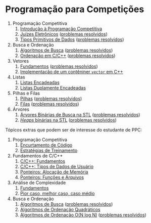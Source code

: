 # Programação para Competições

1. Programação Competitiva
    1. [Introdução à Programação Competitiva](Introducao/slides/introducao_a_programacao_competitiva/introducao_a_programacao_competitiva.pdf)
    1. [Juízes Eletrônicos](Introducao/slides/juizes_eletronicos/juizes_eletronicos.pdf) ([problemas resolvidos](problems/juizes_eletronicos/juizes_eletronicos.pdf))
    1. [Tipos Primitivos de Dados](Introducao/slides/tipos_primitivos/tipos_primitivos.pdf) ([problemas resolvidos](problems/tipos_primitivos/tipos_primitivos.pdf))
1. Busca e Ordenação
    1. [Algoritmos de Busca](Introducao/slides/algoritmos_de_busca/algoritmos_de_busca.pdf) ([problemas resolvidos](problems/algoritmos_de_busca/algoritmos_de_busca.pdf))
    1. [Ordenação em C/C++](Introducao/slides/BO-4/BO-4.pdf) ([problemas resolvidos](Introducao/problems/BO-4/BO-4.pdf))
1. Vetores
    1. [Fundamentos](Estruturas_de_Dados/slides/vetores_fundamentos/vetores_fundamentos.pdf) ([problemas resolvidos](Estruturas_de_Dados/problems/vetores_fundamentos/vetores_fundamentos.pdf))
    1. [Implementação de um contêniner `vector` em C++](Estruturas_de_Dados/slides/VT-2/VT-2.pdf) 
1. Listas
    1. [Listas Encadeadas](Estruturas_de_Dados/slides/LE-1/LE-1.pdf)
    1. [Listas Duplamente Encadeadas](Estruturas_de_Dados/slides/LE-2/LE-2.pdf)
1. Pilhas e Filas
    1. [Pilhas](Estruturas_de_Dados/slides/PF-1/PF-1.pdf) ([problemas resolvidos](Estruturas_de_Dados/problems/PF-1/PF-1.pdf))
    1. [Filas](Estruturas_de_Dados/slides/PF-2/PF-2.pdf) ([problemas resolvidos](Estruturas_de_Dados/problems/PF-2/PF-2.pdf))
1. Árvores
    1. [Árvores Binárias de Busca na STL](Estruturas_de_Dados/slides/TR-7/TR-7.pdf) ([problemas resolvidos](Estruturas_de_Dados/problems/TR-7/TR-7.pdf))
    1. [_Heaps_ binárias na STL](Estruturas_de_Dados/slides/BH-2/BH-2.pdf) ([problemas resolvidos](Estruturas_de_Dados/problems/BH-2/BH-2.pdf))

Tópicos extras que podem ser de interesse do estudante de PPC:

1. Programação Competitiva
    1. [Encurtamento de Código](Introducao/slides/PI-4/PI-4.pdf)
    1. [Estratégias de Treinamento](Introducao/slides/PI-5/PI-5.pdf)
1. Fundamentos de C/C++
    1. [C/C++: Fundamentos](Introducao/slides/RC-1/RC-1.pdf)
    1. [C/C++: Tipos de Dados de Usuário](Introducao/slides/RC-2/RC-2.pdf)
    1. [Ponteiros: Alocação de Memória](Introducao/slides/PT-1/PT-1.pdf)
    1. [Ponteiros: Funções e Arquivos](Introducao/slides/PT-2/PT-2.pdf)
1. Análise de Complexidade
    1. [Fundamentos](slides/analise_de_complexidade-fundamentos/analise_de_complexidade-fundamentos.pdf)
    1. [Pior caso, melhor caso, caso médio](slides/analise_de_complexidade-calculo/analise_de_complexidade-calculo.pdf)
1. Busca e Ordenação
    1. [Algoritmos de Busca](Introducao/slides/algoritmos_de_busca/algoritmos_de_busca.pdf) ([problemas resolvidos](problems/algoritmos_de_busca/algoritmos_de_busca.pdf))
    1. [Algoritmos de Ordenação Quadráticos](Introducao/slides/BO-2/BO-2.pdf)
    1. [Algoritmos de Ordenação O(N log N)](Introducao/slides/BO-3/BO-3.pdf) ([problemas resolvidos](Introducao/problems/BO-3/BO-3.pdf))
